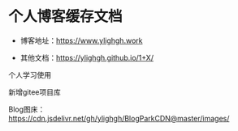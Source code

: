 # 个人博客缓存文档

* 博客地址：https://www.ylighgh.work

* 其他文档：https://ylighgh.github.io/1+X/


个人学习使用

新增gitee项目库

Blog图床：https://cdn.jsdelivr.net/gh/ylighgh/BlogParkCDN@master/images/
